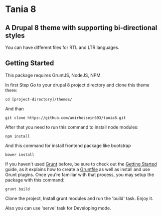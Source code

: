 # Tania 8

## A Drupal 8 theme with supporting bi-directional styles

You can have different files for RTL and LTR languages.

## Getting Started
This package requires GruntJS, NodeJS, NPM 

In first Step Go to your drupal 8 project directory and clone this theme there:

```shell
cd [project-directory]/themes/
```

And than


```shell
git clone https://github.com/amirhossein693/tania8.git 
```

After that you need to run this command to install node modules:

```shell
npm install 
```

And this command for install frontend package like bootstrap

```shell
bower install 
```

If you haven't used [Grunt](http://gruntjs.com/) before, be sure to check out the [Getting Started](http://gruntjs.com/getting-started) guide, as it explains how to create a [Gruntfile](http://gruntjs.com/sample-gruntfile) as well as install and use Grunt plugins. Once you're familiar with that process, you may setup the package with this command:

```shell
grunt build
```

Clone the project, Install grunt modules and run the 'build' task.
Enjoy it.

Also you can use 'serve' task for Developing mode.
